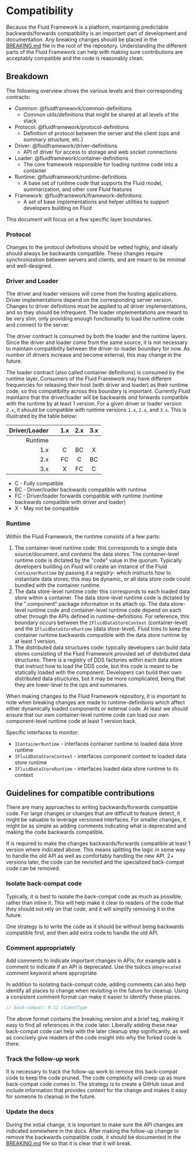 # Compatibility

Because the Fluid Framework is a platform, maintaining predictable backwards/forwards compatibility is an important part
of development and documentation.  Any breaking changes should be placed in the [BREAKING.md](./breaking-changes.md)
file in the root of the repository.  Understanding the different parts of the Fluid Framework can help with making sure
contributions are acceptably compatible and the code is reasonably clean.

## Breakdown

The following overview shows the various levels and their corresponding contracts:

- Common: @fluidframework/common-definitions
  - Common utils/definitions that might be shared at all levels of the stack
- Protocol: @fluidframework/protocol-definitions
  - Definition of protocol between the server and the client (ops and summary structure, etc.)
- Driver: @fluidframework/driver-definitions
  - API of driver for access to storage and web socket connections
- Loader: @fluidframework/container-definitions
  - The core framework responsible for loading runtime code into a container
- Runtime: @fluidframework/runtime-definitions
  - A base set of runtime code that supports the Fluid model, summarization, and other core Fluid features
- Framework: @fluidframework/framework-definitions
  - A set of base implementations and helper utilities to support developers building on Fluid

This document will focus on a few specific layer boundaries.

### Protocol

Changes to the protocol definitions should be vetted highly, and ideally should always be backwards compatible.  These
changes require synchronization between servers and clients, and are meant to be minimal and well-designed.

### Driver and Loader

The driver and loader versions will come from the hosting applications.  Driver implementations depend on the
corresponding server version.  Changes to driver definitions must be applied to all driver implementations, and so they
should be infrequent.  The loader implementations are meant to be very slim, only providing enough functionality to load
the runtime code and connect to the server.

The driver contract is consumed by both the loader and the runtime layers.  Since the driver and loader come from the
same source, it is not necessary to maintain compatibility between the driver-to-loader boundary for now.  As number of
drivers increase and become external, this may change in the future.

The loader contract (also called container definitions) is consumed by the runtime layer.  Consumers of the Fluid
Framework may have different frequencies for releasing their host (with driver and loader) as their runtime code, so
this compatibility across this boundary is important.  Currently Fluid maintains that the driver/loader will be
backwards _and_ forwards compatible with the runtime by at least 1 version.  For a given driver or loader version `2.x`,
it should be compatible with runtime versions `1.x`, `2.x`, and `3.x`.  This is illustrated by the table below:

Driver/Loader | | 1.x | 2.x | 3.x
-------------:|-|:---:|:---:|:---:
Runtime       | |     |     |
1.x           | | C   | BC  | X
2.x           | | FC  | C   | BC
3.x           | | X   | FC  | C

- C - Fully compatible
- BC - Driver/loader backwards compatible with runtime
- FC - Driver/loader forwards compatible with runtime (runtime backwards compatible with driver and loader)
- X - May not be compatible

### Runtime

Within the Fluid Framework, the runtime consists of a few parts:

1. The container-level runtime code: this corresponds to a single data source/document, and _contains_ the data stores.
   The container-level runtime code is dictated by the "code" value in the quorum.  Typically developers building on
   Fluid will create an instance of the Fluid `ContainerRuntime` by passing it a registry- which instructs how to
   instantiate data stores; this may be dynamic, or all data store code could bundled with the container runtime.
2. The data store-level runtime code: this corresponds to each loaded data store within a container.  The data store-level
   runtime code is dictated by the ".component" package information in its attach op.  The data store-level runtime code
   and container-level runtime code depend on each other through the APIs defined in runtime-definitions.  For reference,
   this boundary occurs between the `IFluidDataStoreContext`
   (container-level) and the `IFluidDataStoreRuntime` (data store-level).  Fluid tries to keep the container runtime backwards
   compatible with the data store runtime by at least 1 version.
3. The distributed data structures code: typically developers can build data stores consisting of the Fluid Framework
   provided set of distributed data structures.  There is a registry of DDS factories within each data store that
   instruct how to load the DDS code, but this code is meant to be statically loaded with the component.  Developers can
   build their own distributed data structures, but it may be more complicated, being that they are lower-level to the
   ops and summaries.

When making changes to the Fluid Framework repository, it is important to note when breaking changes are made to
runtime-definitions which affect either dynamically loaded components or external code.  At least we should ensure that
our own container-level runtime code can load our own component-level runtime code at least 1 version back.

Specific interfaces to monitor:

- `IContainerRuntime` - interfaces container runtime to loaded data store runtime
- `IFluidDataStoreContext` - interfaces component context to loaded data store runtime
- `IFluidDataStoreRuntime` - interfaces loaded data store runtime to its context

## Guidelines for compatible contributions

There are many approaches to writing backwards/forwards compatible code.  For large changes or changes that are
difficult to feature detect, it might be valuable to leverage versioned interfaces.  For smaller changes, it might be as
simple as adding comments indicating what is deprecated and making the code backwards compatible.

It is required to make the changes backwards/forwards compatible at least 1 version where indicated above.  This means
splitting the logic in some way to handle the old API as well as comfortably handling the new API.  2+ versions later,
the code can be revisited and the specialized back-compat code can be removed.

### Isolate back-compat code

Typically, it is best to isolate the back-compat code as much as possible, rather than inline it.  This will help make
it clear to readers of the code that they should not rely on that code, and it will simplify removing it in the future.

One strategy is to write the code as it should be without being backwards compatible first, and then add extra code to
handle the old API.

### Comment appropriately

Add comments to indicate important changes in APIs; for example add a comment to indicate if an API is deprecated.  Use
the tsdocs `@deprecated` comment keyword where appropriate.

In addition to isolating back-compat code, adding comments can also help identify all places to change when revisiting
in the future for cleanup.  Using a consistent comment format can make it easier to identify these places.

```typescript
// back-compat: 0.11 clientType
```

The above format contains the breaking version and a brief tag, making it easy to find all references in the code later.
Liberally adding these near back-compat code can help with the later cleanup step significantly, as well as concisely
give readers of the code insight into why the forked code is there.

### Track the follow-up work

It is necessary to track the follow-up work to remove this back-compat code to keep the code pruned.  The code
complexity will creep up as more back-compat code comes in.  The strategy is to create a GitHub issue and include
information that provides context for the change and makes it easy for someone to cleanup in the future.

### Update the docs

During the initial change, it is important to make sure the API changes are indicated somewhere in the docs. After
making the follow-up change to remove the backwards compatible code, it should be documented in the
[BREAKING.md](./breaking-changes.md) file so that it is clear that it will break.
